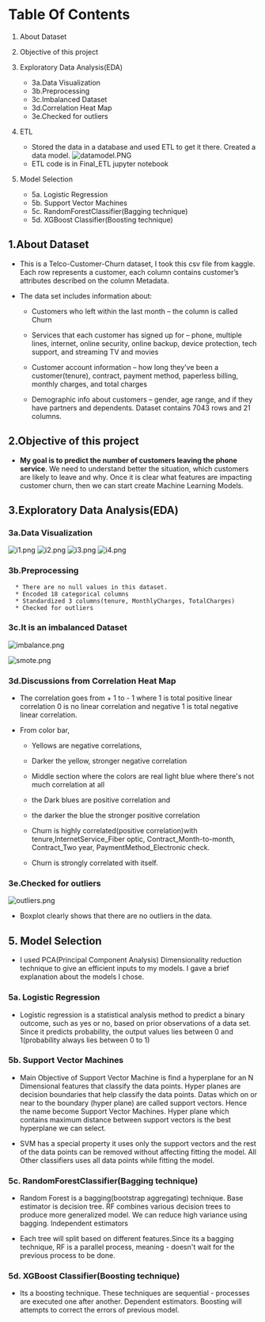 # Table Of Contents
1. About Dataset
2. Objective of this project
3. Exploratory Data Analysis(EDA)

      * 3a.Data Visualization
      * 3b.Preprocessing
      * 3c.Imbalanced Dataset
      * 3d.Correlation Heat Map
      * 3e.Checked for outliers
4. ETL
      * Stored the data in a database and used ETL to get it there. Created a data model. 
       ![datamodel.PNG](datamodel.PNG)
      * ETL code is in Final_ETL jupyter notebook
5. Model Selection
      * 5a. Logistic Regression
      * 5b. Support Vector Machines
      * 5c. RandomForestClassifier(Bagging technique)
      * 5d. XGBoost Classifier(Boosting technique)









## 1.About Dataset
* This is a Telco-Customer-Churn dataset, I took this csv file from kaggle. Each row represents a customer, each column contains customer’s attributes described on the column Metadata.

* The data set includes information about:

    * Customers who left within the last month – the column is called Churn

    * Services that each customer has signed up for – phone, multiple lines, internet, online security, online backup, device protection, tech support, and streaming TV and movies

    * Customer account information – how long they’ve been a customer(tenure), contract, payment method, paperless billing, monthly charges, and total charges

    * Demographic info about customers – gender, age range, and if they have partners and dependents. Dataset contains 7043 rows and 21 columns.

## 2.Objective of this project

* **My goal is to predict the number of customers leaving the phone service**. We need to understand better the situation, which customers are likely to leave and why. Once it is clear what features are impacting customer churn, then we can start create Machine Learning Models.

## 3.Exploratory Data Analysis(EDA)
### 3a.Data Visualization
![i1.png](i1.png) ![i2.png](i2.png)  ![i3.png](i3.png) ![i4.png](i4.png)  

### 3b.Preprocessing
      * There are no null values in this dataset.
      * Encoded 18 categorical columns
      * Standardized 3 columns(tenure, MonthlyCharges, TotalCharges)
      * Checked for outliers

### 3c.It is an imbalanced Dataset
![imbalance.png](imbalance.png)

![smote.png](smote.png)

### 3d.Discussions from Correlation Heat Map
* The correlation goes from + 1 to - 1 where 1 is total positive linear correlation 0 is no linear correlation and negative 1 is total negative linear correlation.

* From color bar,

   * Yellows are negative correlations,

   * Darker the yellow, stronger negative correlation

   * Middle section where the colors are real light blue where there's not much correlation at all

   * the Dark blues are positive correlation and

   * the darker the blue the stronger positive correlation

   * Churn is highly correlated(positive correlation)with tenure,InternetService_Fiber optic, Contract_Month-to-month, Contract_Two year, PaymentMethod_Electronic check.

   * Churn is strongly correlated with itself.

### 3e.Checked for outliers
![outliers.png](outliers.png)
* Boxplot clearly shows that there are no outliers in the data.

## 5. Model Selection
   * I used PCA(Principal Component Analysis) Dimensionality reduction technique to give an efficient inputs to my models. I gave a brief explanation about the models I chose.
### 5a. Logistic Regression
   * Logistic regression is a statistical analysis method to predict a binary outcome, such as yes or no, based on prior observations of a data set.
Since it predicts probability, the output values lies between 0 and 1(probability always lies between 0 to 1)
          
### 5b. Support Vector Machines
   * Main Objective of Support Vector Machine is find a hyperplane for an N Dimensional features that classify the data points. Hyper planes are decision boundaries that help classify the data points. Datas which on or near to the boundary (hyper plane) are called support vectors. Hence the name become Support Vector Machines. Hyper plane which contains maximum distance between support vectors is the best hyperplane we can select.

   * SVM has a special property it uses only the support vectors and the rest of the data points can be removed without affecting fitting the model. All Other classifiers uses all data points while fitting the model.
     
### 5c. RandomForestClassifier(Bagging technique)
   * Random Forest is a bagging(bootstrap aggregating) technique. Base estimator is decision tree. RF combines various decision trees to produce more generalized model. We can reduce high variance using bagging. Independent estimators

   * Each tree will split based on different features.Since its a bagging technique, RF is a parallel process, meaning - doesn't wait for the previous process to be done.
     
### 5d. XGBoost Classifier(Boosting technique)
   * Its a boosting technique. These techniques are sequential - processes are executed one after another. Dependent estimators.
Boosting will attempts to correct the errors of previous model.
